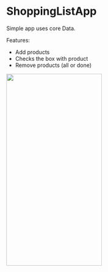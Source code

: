 # ShoppingListApp

Simple app uses core Data.

Features:
- Add products
- Checks the box with product
- Remove products (all or done)


<img src="https://user-images.githubusercontent.com/26824882/198381958-9b185f5a-06c4-4f74-826e-fcad316270d2.png" width="250" height="500">
<br/>
